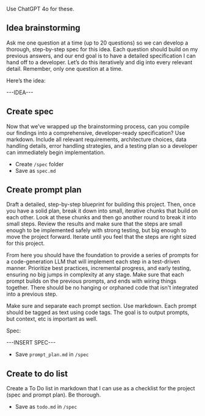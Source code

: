 Use ChatGPT 4o for these.

## Idea brainstorming

Ask me one question at a time (up to 20 questions) so we can develop a thorough, step-by-step spec for this idea. Each question should build on my previous answers, and our end goal is to have a detailed specification I can hand off to a developer. Let’s do this iteratively and dig into every relevant detail. Remember, only one question at a time.

Here’s the idea:

---IDEA---

## Create spec

Now that we’ve wrapped up the brainstorming process, can you compile our findings into a comprehensive, developer-ready specification? Use markdown. Include all relevant requirements, architecture choices, data handling details, error handling strategies, and a testing plan so a developer can immediately begin implementation.

* Create `/spec` folder
* Save as `spec.md`

## Create prompt plan

Draft a detailed, step-by-step blueprint for building this project. Then, once you have a solid plan, break it down into small, iterative chunks that build on each other. Look at these chunks and then go another round to break it into small steps. Review the results and make sure that the steps are small enough to be implemented safely with strong testing, but big enough to move the project forward. Iterate until you feel that the steps are right sized for this project.

From here you should have the foundation to provide a series of prompts for a code-generation LLM that will implement each step in a test-driven manner. Prioritize best practices, incremental progress, and early testing, ensuring no big jumps in complexity at any stage. Make sure that each prompt builds on the previous prompts, and ends with wiring things together. There should be no hanging or orphaned code that isn't integrated into a previous step.

Make sure and separate each prompt section. Use markdown. Each prompt should be tagged as text using code tags. The goal is to output prompts, but context, etc is important as well.

Spec:

---INSERT SPEC---

* Save `prompt_plan.md` in `/spec`

## Create to do list

Create a To Do list in markdown that I can use as a checklist for the project (spec and prompt plan). Be thorough.

* Save as `todo.md` in `/spec`